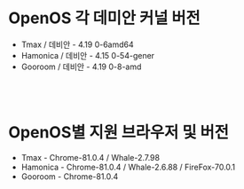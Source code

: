 # OpenOS 각 데미안 커널 버전
- Tmax / 데비안 - 4.19 0-6amd64
- Hamonica / 데비안 -  4.15 0-54-gener
- Gooroom / 데비안 - 4.19 0-8-amd

<br><br>
# OpenOS별 지원 브라우저 및 버전
- Tmax - Chrome-81.0.4 / Whale-2.7.98
- Hamonica - Chrome-81.0.4 / Whale-2.6.88 / FireFox-70.0.1
- Gooroom - Chrome-81.0.4
